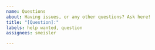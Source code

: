 ```yaml
---
name: Questions
about: Having issues, or any other questions? Ask here!
title: "[Question]:"
labels: help wanted, question
assignees: smeisler

---
```

